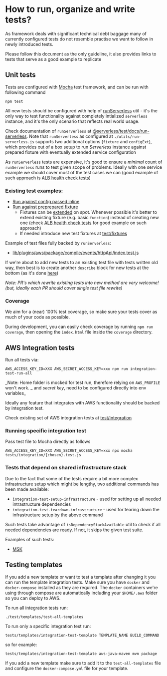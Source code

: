 # How to run, organize and write tests?

As framework deals with significant technical debt baggage many of currently configured tests do not
resemble practise we want to follow in newly introduced tests.

Please follow this document as the only guideline, it also provides links to tests that serve as a good example to replicate

## Unit tests

Tests are configured with [Mocha](https://mochajs.org/) test framework, and can be run with following command

```
npm test
```

All new tests should be configured with help of [runServerless](./utils/run-serverless.js) util - it's the only way to test functionality against completely intialized `serverless` instance, and it's the only scenario that reflects real world usage.

Check documentation of `runServerless` at [@serverless/test/docs/run-serverless](https://github.com/serverless/test/blob/master/docs/run-serverless.md#run-serverless). Note that `runServerless` as configured at `./utils/run-serverless.js` supports two additional options (`fixture` and `configExt`), which provides out of a box setup to run _Serverless_ instance against prepared fixture with eventually extended service configuration

As `runServerless` tests are expensive, it's good to ensure a _minimal_ count of `runServerless` runs to test given scope of problems. Ideally with one service example we should cover most of the test cases we can (good example of such approach is [ALB health check tests](https://github.com/serverless/serverless/blob/80e70e7affd54418361c4d54bdef1561af6b8826/lib/plugins/aws/package/compile/events/alb/lib/healthCheck.test.js#L18-L127))

### Existing test examples:

- [Run against config passed inline](https://github.com/serverless/serverless/blob/73107822945a878abbdebe2309e8e9d87cc2858a/lib/plugins/aws/package/lib/generateCoreTemplate.test.js#L11-L14)
- [Run against preprepared fixture](https://github.com/serverless/serverless/blob/74634c3317a116077a008375e20d6a5b99b1256e/lib/plugins/aws/package/compile/functions/index.test.js#L2605-L2608)
  - Fixtures can be [extended](https://github.com/serverless/serverless/blob/74634c3317a116077a008375e20d6a5b99b1256e/lib/plugins/aws/package/compile/events/httpApi/index.test.js#L95-L99) on spot. Whenever possible it's better to extend existing fixture (e.g. basic `function`) instead of creating new one (check [ALB health check tests](https://github.com/serverless/serverless/blob/80e70e7affd54418361c4d54bdef1561af6b8826/lib/plugins/aws/package/compile/events/alb/lib/healthCheck.test.js) for good example on such approach)
  - If needed introduce new test fixtures at [test/fixtures](./fixtures)

Example of test files fully backed by `runServerless`:

- [lib/plugins/aws/package/compile/events/httpApi/index.test.js](https://github.com/serverless/serverless/blob/master/lib/plugins/aws/package/compile/events/httpApi/index.test.js)

If we're about to add new tests to an existing test file with tests written old way, then best is to create another `describe` block for new tests at the bottom (as it's done [here](https://github.com/serverless/serverless/blob/74634c3317a116077a008375e20d6a5b99b1256e/lib/plugins/aws/package/compile/functions/index.test.js#L2602))

_Note: PR's which rewrite existing tests into new method are very welcome! (but, ideally each PR should cover single test file rewrite)_

### Coverage

We aim for a (near) 100% test coverage, so make sure your tests cover as much of your code as possible.

During development, you can easily check coverage by running `npm run coverage`, then opening the `index.html` file inside the `coverage` directory.

## AWS Integration tests

Run all tests via:

```
AWS_ACCESS_KEY_ID=XXX AWS_SECRET_ACCESS_KEY=xxx npm run integration-test-run-all
```

_Note: Home folder is mocked for test run, therefore relying on `AWS_PROFILE` won't work. _ and _secret key_, need to be configured directly into env variables\_

Ideally any feature that integrates with AWS functionality should be backed by integration test.

Check existing set of AWS integration tests at [test/integration](./integration)

### Running specific integration test

Pass test file to Mocha directly as follows

```
AWS_ACCESS_KEY_ID=XXX AWS_SECRET_ACCESS_KEY=xxx npx mocha tests/integration/{chosen}.test.js
```

### Tests that depend on shared infrastructure stack

Due to the fact that some of the tests require a bit more complex infrastructure setup which might be lengthy, two additional commands has been made available:

- `integration-test-setup-infrastructure` - used for setting up all needed intrastructure dependencies
- `integration-test-teardown-infrastructure` - used for tearing down the infrastructure setup by the above command

Such tests take advantage of `isDependencyStackAvailable` util to check if all needed dependencies are ready. If not, it skips the given test suite.

Examples of such tests:

- [MSK](./integration/msk.test.js)

## Testing templates

If you add a new template or want to test a template after changing it you can run the template integration tests. Make sure you have `docker` and `docker-compose` installed as they are required. The `docker` containers we're using through compose are automatically including your `$HOME/.aws` folder so you can deploy to AWS.

To run all integration tests run:

```
./test/templates/test-all-templates
```

To run only a specific integration test run:

```
tests/templates/integration-test-template TEMPLATE_NAME BUILD_COMMAND
```

so for example:

```
tests/templates/integration-test-template aws-java-maven mvn package
```

If you add a new template make sure to add it to the `test-all-templates` file and configure the `docker-compose.yml` file for your template.
